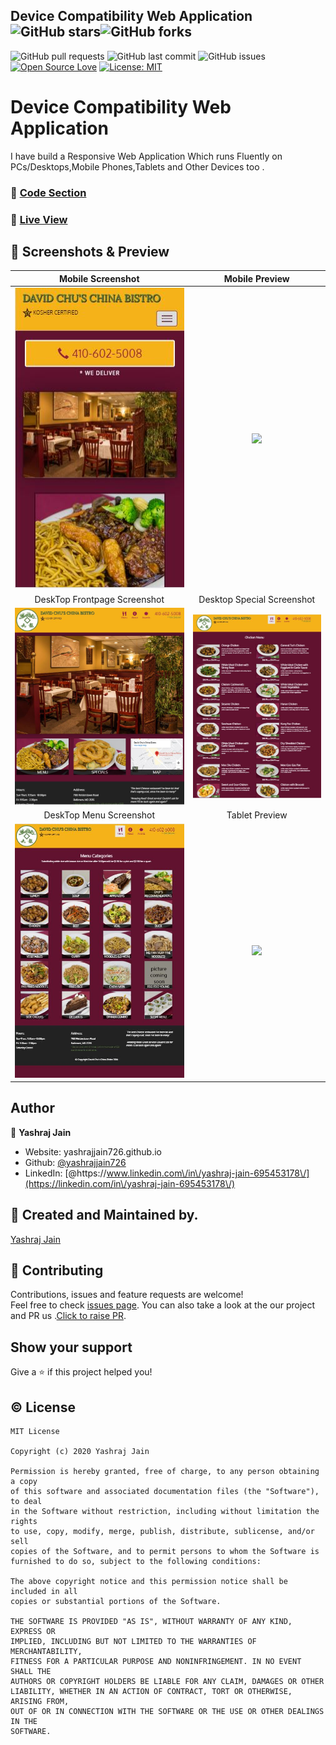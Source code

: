 
## Device Compatibility Web Application ![GitHub stars](https://img.shields.io/github/stars/yashrajjain726/Device-Compatibility-Web-Application?style=social)![GitHub forks](https://img.shields.io/github/forks/yashrajjain726/Device-Compatibility-Web-Application?style=social) 
![GitHub pull requests](https://img.shields.io/github/issues-pr/yashrajjain726/Device-Compatibility-Web-Application) ![GitHub last commit](https://img.shields.io/github/last-commit/yashrajjain726/Device-Compatibility-Web-Application)  ![GitHub issues](https://img.shields.io/github/issues-raw/yashrajjain726/Css-Based-Menu-Section) [![Open Source Love](https://badges.frapsoft.com/os/v2/open-source.svg?v=103)](https://github.com/yashrajjain726/Device-Compatibility-Web-Application)
[![License: MIT](https://img.shields.io/badge/License-MIT-yellow.svg)](https://opensource.org/licenses/MIT)

# Device Compatibility Web Application
I have build a Responsive Web Application Which runs Fluently on PCs/Desktops,Mobile Phones,Tablets and Other Devices too . 

### :file_folder: [Code Section](https://github.com/yashrajjain726/Device-Compatibility-Web-Application)

### :running: [Live View](https://yashrajjain726.github.io/Device-Compatibility-Web-Application/)
## 📱 Screenshots & Preview
|                                                   Mobile Screenshot                                            |         Mobile Preview                                                                                           |
|:--------------------------------------------------------------------------------------------------------------:|:----------------------------------------------------------------------------------------------------------------:|
| ![](https://github.com/yashrajjain726/Device-Compatibility-Web-Application/blob/master/screenshots/mobile.JPG) |![](https://github.com/yashrajjain726/Device-Compatibility-Web-Application/blob/master/screenshots/mobile.gif)    |
|                                                 DeskTop Frontpage Screenshot                                   |         Desktop Special Screenshot                                                                               |
| ![](https://github.com/yashrajjain726/Device-Compatibility-Web-Application/blob/master/screenshots/pc.JPG)     |![](https://github.com/yashrajjain726/Device-Compatibility-Web-Application/blob/master/screenshots/pc-special.JPG)|
|                                                 DeskTop Menu Screenshot                                        |         Tablet Preview                                                                                           |
| ![](https://github.com/yashrajjain726/Device-Compatibility-Web-Application/blob/master/screenshots/pc-menu.JPG)|![](https://github.com/yashrajjain726/Device-Compatibility-Web-Application/blob/master/screenshots/tablet.gif)|
## Author

👤 **Yashraj Jain**

* Website: yashrajjain726.github.io
* Github: [@yashrajjain726](https://github.com/yashrajjain726)
* LinkedIn: [@https:\/\/www.linkedin.com\/in\/yashraj-jain-695453178\/](https://linkedin.com/in\/yashraj-jain-695453178\/)

## 🙋 Created and Maintained by. 
[Yashraj Jain](https://github.com/yashrajjain726)

## 🤝 Contributing

Contributions, issues and feature requests are welcome!<br />Feel free to check [issues page](https://github.com/yashrajjain726/Device-Compatibility-Web-Application/issues). You can also take a look at the our project and PR us .[Click to raise PR](https://github.com/yashrajjain726/Device-Compatibility-Web-Application/pulls).

## Show your support

Give a ⭐️ if this project helped you!

## © License 
```
MIT License

Copyright (c) 2020 Yashraj Jain

Permission is hereby granted, free of charge, to any person obtaining a copy
of this software and associated documentation files (the "Software"), to deal
in the Software without restriction, including without limitation the rights
to use, copy, modify, merge, publish, distribute, sublicense, and/or sell
copies of the Software, and to permit persons to whom the Software is
furnished to do so, subject to the following conditions:

The above copyright notice and this permission notice shall be included in all
copies or substantial portions of the Software.

THE SOFTWARE IS PROVIDED "AS IS", WITHOUT WARRANTY OF ANY KIND, EXPRESS OR
IMPLIED, INCLUDING BUT NOT LIMITED TO THE WARRANTIES OF MERCHANTABILITY,
FITNESS FOR A PARTICULAR PURPOSE AND NONINFRINGEMENT. IN NO EVENT SHALL THE
AUTHORS OR COPYRIGHT HOLDERS BE LIABLE FOR ANY CLAIM, DAMAGES OR OTHER
LIABILITY, WHETHER IN AN ACTION OF CONTRACT, TORT OR OTHERWISE, ARISING FROM,
OUT OF OR IN CONNECTION WITH THE SOFTWARE OR THE USE OR OTHER DEALINGS IN THE
SOFTWARE.
```
